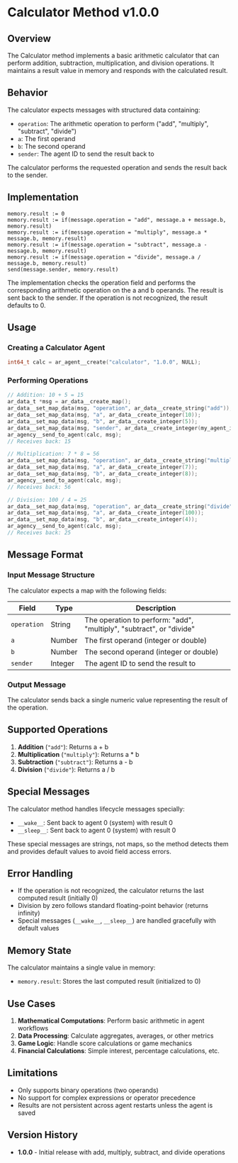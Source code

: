 # Calculator Method v1.0.0

## Overview

The Calculator method implements a basic arithmetic calculator that can perform addition, subtraction, multiplication, and division operations. It maintains a result value in memory and responds with the calculated result.

## Behavior

The calculator expects messages with structured data containing:
- `operation`: The arithmetic operation to perform ("add", "multiply", "subtract", "divide")
- `a`: The first operand
- `b`: The second operand
- `sender`: The agent ID to send the result back to

The calculator performs the requested operation and sends the result back to the sender.

## Implementation

```
memory.result := 0
memory.result := if(message.operation = "add", message.a + message.b, memory.result)
memory.result := if(message.operation = "multiply", message.a * message.b, memory.result)
memory.result := if(message.operation = "subtract", message.a - message.b, memory.result)
memory.result := if(message.operation = "divide", message.a / message.b, memory.result)
send(message.sender, memory.result)
```

The implementation checks the operation field and performs the corresponding arithmetic operation on the a and b operands. The result is sent back to the sender. If the operation is not recognized, the result defaults to 0.

## Usage

### Creating a Calculator Agent

```c
int64_t calc = ar_agent__create("calculator", "1.0.0", NULL);
```

### Performing Operations

```c
// Addition: 10 + 5 = 15
ar_data_t *msg = ar_data__create_map();
ar_data__set_map_data(msg, "operation", ar_data__create_string("add"));
ar_data__set_map_data(msg, "a", ar_data__create_integer(10));
ar_data__set_map_data(msg, "b", ar_data__create_integer(5));
ar_data__set_map_data(msg, "sender", ar_data__create_integer(my_agent_id));
ar_agency__send_to_agent(calc, msg);
// Receives back: 15

// Multiplication: 7 * 8 = 56
ar_data__set_map_data(msg, "operation", ar_data__create_string("multiply"));
ar_data__set_map_data(msg, "a", ar_data__create_integer(7));
ar_data__set_map_data(msg, "b", ar_data__create_integer(8));
ar_agency__send_to_agent(calc, msg);
// Receives back: 56

// Division: 100 / 4 = 25
ar_data__set_map_data(msg, "operation", ar_data__create_string("divide"));
ar_data__set_map_data(msg, "a", ar_data__create_integer(100));
ar_data__set_map_data(msg, "b", ar_data__create_integer(4));
ar_agency__send_to_agent(calc, msg);
// Receives back: 25
```

## Message Format

### Input Message Structure

The calculator expects a map with the following fields:

| Field | Type | Description |
|-------|------|-------------|
| `operation` | String | The operation to perform: "add", "multiply", "subtract", or "divide" |
| `a` | Number | The first operand (integer or double) |
| `b` | Number | The second operand (integer or double) |
| `sender` | Integer | The agent ID to send the result to |

### Output Message

The calculator sends back a single numeric value representing the result of the operation.

## Supported Operations

1. **Addition** (`"add"`): Returns a + b
2. **Multiplication** (`"multiply"`): Returns a * b  
3. **Subtraction** (`"subtract"`): Returns a - b
4. **Division** (`"divide"`): Returns a / b

## Special Messages

The calculator method handles lifecycle messages specially:
- `__wake__`: Sent back to agent 0 (system) with result 0
- `__sleep__`: Sent back to agent 0 (system) with result 0

These special messages are strings, not maps, so the method detects them and provides default values to avoid field access errors.

## Error Handling

- If the operation is not recognized, the calculator returns the last computed result (initially 0)
- Division by zero follows standard floating-point behavior (returns infinity)
- Special messages (`__wake__`, `__sleep__`) are handled gracefully with default values

## Memory State

The calculator maintains a single value in memory:
- `memory.result`: Stores the last computed result (initialized to 0)

## Use Cases

1. **Mathematical Computations**: Perform basic arithmetic in agent workflows
2. **Data Processing**: Calculate aggregates, averages, or other metrics
3. **Game Logic**: Handle score calculations or game mechanics
4. **Financial Calculations**: Simple interest, percentage calculations, etc.

## Limitations

- Only supports binary operations (two operands)
- No support for complex expressions or operator precedence
- Results are not persistent across agent restarts unless the agent is saved

## Version History

- **1.0.0** - Initial release with add, multiply, subtract, and divide operations